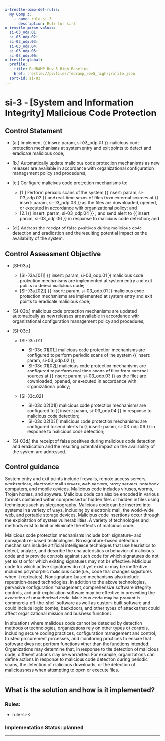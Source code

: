 ```yaml
---
x-trestle-comp-def-rules:
  My Comp 2:
    - name: rule-si-3
      description: Rule for si-3
x-trestle-param-values:
  si-03_odp.01:
  si-03_odp.02:
  si-03_odp.03:
  si-03_odp.04:
  si-03_odp.05:
  si-03_odp.06:
x-trestle-global:
  profile:
    title: FedRAMP Rev 5 High Baseline
    href: trestle://profiles/fedramp_rev5_high/profile.json
  sort-id: si-03
---
```


# si-3 - \[System and Information Integrity\] Malicious Code Protection

## Control Statement

- \[a.\] Implement {{ insert: param, si-03_odp.01 }} malicious code protection mechanisms at system entry and exit points to detect and eradicate malicious code;

- \[b.\] Automatically update malicious code protection mechanisms as new releases are available in accordance with organizational configuration management policy and procedures;

- \[c.\] Configure malicious code protection mechanisms to:

  - \[1.\] Perform periodic scans of the system {{ insert: param, si-03_odp.02 }} and real-time scans of files from external sources at {{ insert: param, si-03_odp.03 }} as the files are downloaded, opened, or executed in accordance with organizational policy; and
  - \[2.\] {{ insert: param, si-03_odp.04 }} ; and send alert to {{ insert: param, si-03_odp.06 }} in response to malicious code detection; and

- \[d.\] Address the receipt of false positives during malicious code detection and eradication and the resulting potential impact on the availability of the system.

## Control Assessment Objective

- \[SI-03a.\]

  - \[SI-03a.[01]\] {{ insert: param, si-03_odp.01 }} malicious code protection mechanisms are implemented at system entry and exit points to detect malicious code;
  - \[SI-03a.[02]\] {{ insert: param, si-03_odp.01 }} malicious code protection mechanisms are implemented at system entry and exit points to eradicate malicious code;

- \[SI-03b.\] malicious code protection mechanisms are updated automatically as new releases are available in accordance with organizational configuration management policy and procedures;

- \[SI-03c.\]

  - \[SI-03c.01\]

    - \[SI-03c.01[01]\] malicious code protection mechanisms are configured to perform periodic scans of the system {{ insert: param, si-03_odp.02 }};
    - \[SI-03c.01[02]\] malicious code protection mechanisms are configured to perform real-time scans of files from external sources at {{ insert: param, si-03_odp.03 }} as the files are downloaded, opened, or executed in accordance with organizational policy;

  - \[SI-03c.02\]

    - \[SI-03c.02[01]\] malicious code protection mechanisms are configured to {{ insert: param, si-03_odp.04 }} in response to malicious code detection;
    - \[SI-03c.02[02]\] malicious code protection mechanisms are configured to send alerts to {{ insert: param, si-03_odp.06 }} in response to malicious code detection;

- \[SI-03d.\] the receipt of false positives during malicious code detection and eradication and the resulting potential impact on the availability of the system are addressed.

## Control guidance

System entry and exit points include firewalls, remote access servers, workstations, electronic mail servers, web servers, proxy servers, notebook computers, and mobile devices. Malicious code includes viruses, worms, Trojan horses, and spyware. Malicious code can also be encoded in various formats contained within compressed or hidden files or hidden in files using techniques such as steganography. Malicious code can be inserted into systems in a variety of ways, including by electronic mail, the world-wide web, and portable storage devices. Malicious code insertions occur through the exploitation of system vulnerabilities. A variety of technologies and methods exist to limit or eliminate the effects of malicious code.

Malicious code protection mechanisms include both signature- and nonsignature-based technologies. Nonsignature-based detection mechanisms include artificial intelligence techniques that use heuristics to detect, analyze, and describe the characteristics or behavior of malicious code and to provide controls against such code for which signatures do not yet exist or for which existing signatures may not be effective. Malicious code for which active signatures do not yet exist or may be ineffective includes polymorphic malicious code (i.e., code that changes signatures when it replicates). Nonsignature-based mechanisms also include reputation-based technologies. In addition to the above technologies, pervasive configuration management, comprehensive software integrity controls, and anti-exploitation software may be effective in preventing the execution of unauthorized code. Malicious code may be present in commercial off-the-shelf software as well as custom-built software and could include logic bombs, backdoors, and other types of attacks that could affect organizational mission and business functions.

In situations where malicious code cannot be detected by detection methods or technologies, organizations rely on other types of controls, including secure coding practices, configuration management and control, trusted procurement processes, and monitoring practices to ensure that software does not perform functions other than the functions intended. Organizations may determine that, in response to the detection of malicious code, different actions may be warranted. For example, organizations can define actions in response to malicious code detection during periodic scans, the detection of malicious downloads, or the detection of maliciousness when attempting to open or execute files.

______________________________________________________________________

## What is the solution and how is it implemented?

<!-- For implementation status enter one of: implemented, partial, planned, alternative, not-applicable -->

<!-- Note that the list of rules under ### Rules: is read-only and changes will not be captured after assembly to JSON -->

<!-- Add control implementation description here for control: si-3 -->

### Rules:

  - rule-si-3

### Implementation Status: planned

______________________________________________________________________
